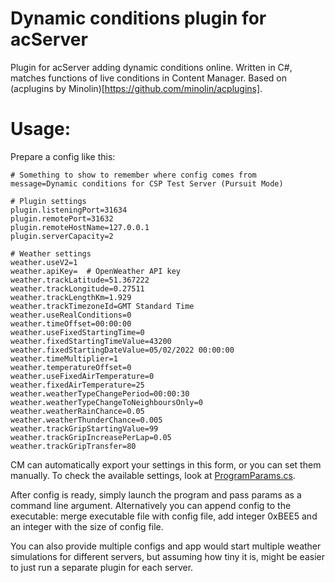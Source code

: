 # Dynamic conditions plugin for acServer

Plugin for acServer adding dynamic conditions online. Written in C#, matches functions of live conditions in Content Manager. Based on (acplugins by Minolin)[https://github.com/minolin/acplugins].

# Usage:

Prepare a config like this:

```
# Something to show to remember where config comes from
message=Dynamic conditions for CSP Test Server (Pursuit Mode)

# Plugin settings
plugin.listeningPort=31634
plugin.remotePort=31632
plugin.remoteHostName=127.0.0.1
plugin.serverCapacity=2

# Weather settings
weather.useV2=1
weather.apiKey=  # OpenWeather API key
weather.trackLatitude=51.367222
weather.trackLongitude=0.27511
weather.trackLengthKm=1.929
weather.trackTimezoneId=GMT Standard Time
weather.useRealConditions=0
weather.timeOffset=00:00:00
weather.useFixedStartingTime=0
weather.fixedStartingTimeValue=43200
weather.fixedStartingDateValue=05/02/2022 00:00:00
weather.timeMultiplier=1
weather.temperatureOffset=0
weather.useFixedAirTemperature=0
weather.fixedAirTemperature=25
weather.weatherTypeChangePeriod=00:00:30
weather.weatherTypeChangeToNeighboursOnly=0
weather.weatherRainChance=0.05
weather.weatherThunderChance=0.005
weather.trackGripStartingValue=99
weather.trackGripIncreasePerLap=0.05
weather.trackGripTransfer=80
```

CM can automatically export your settings in this form, or you can set them manually. To check the available settings, look at [ProgramParams.cs](ProgramParams.cs).

After config is ready, simply launch the program and pass params as a command line argument. Alternatively you can append config to the executable: merge executable file with config file, add integer 0xBEE5 and an integer with the size of config file.

You can also provide multiple configs and app would start multiple weather simulations for different servers, but assuming how tiny it is, might be easier to just run a separate plugin for each server.
